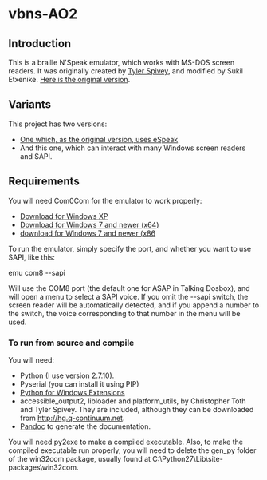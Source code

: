 # vbns-AO2
## Introduction
This is a braille N'Speak emulator, which works with MS-DOS screen readers. It was originally created by [Tyler Spivey](https://www.allinaccess.com), and modified by Sukil Etxenike. [Here is the original version](http://batsupport.com/unsupported/dosbox/vbns.zip).

## Variants
This project has two versions:
* [One  which, as the original version, uses eSpeak](https://github.com/sukiletxe/vbns-espeak)
* And this one, which can interact with many Windows screen readers and SAPI.

## Requirements
You will need Com0Com for the emulator to work properly:
* [Download for Windows XP](http://sourceforge.net/projects/com0com/files/com0com/3.0.0.0/com0com-3.0.0.0-i386-and-x64-unsigned.zip/download)
* [Download for Windows 7 and newer (x64)](http://code.google.com/p/powersdr-iq/downloads/detail?name=setup_com0com_W7_x64_signed.exe&can=2&q=)
* [download for Windows 7 and newer (x86](http://code.google.com/p/powersdr-iq/downloads/detail?name=setup_com0com_W7_x86_signed.exe&can=2&q=)

To run the emulator, simply specify the port, and whether you want to use SAPI, like this:

emu com8 --sapi

Will use the COM8 port (the default one for ASAP in Talking Dosbox), and will open a menu to select a SAPI voice. If you omit the --sapi switch, the screen reader will be automatically detected, and if you append a number to the switch, the voice corresponding to that number in the menu will be used.

### To run from source and compile
You will need:
* Python (I use version 2.7.10).
* Pyserial (you can install it using PIP)
* [Python for Windows Extensions](http://sourceforge.net/projects/pywin32/)
* accessible_output2, libloader and platform_utils, by Christopher Toth and Tyler Spivey. They are included, although they can be downloaded from <http://hg.q-continuum.net>.
* [Pandoc](http://pandoc.org/) to generate the documentation.

You will need py2exe to make a compiled executable. Also, to make the compiled executable run properly, you will need to delete the gen_py folder of the win32com package, usually found at C:\Python27\Lib\site-packages\win32com.

